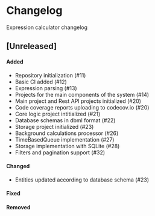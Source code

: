 # Changelog
Expression calculator changelog


## [Unreleased]
#### Added
- Repository initialization (#11)
- Basic CI added (#12)
- Expression parsing (#13)
- Projects for the main components of the system (#14)
- Main project and Rest API projects initialized (#20)
- Code coverage reports uploading to codecov.io (#20)
- Core logic project intitialized (#21)
- Database schemas in dbml format (#22)
- Storage project initialized (#23)
- Background calculations processor (#26)
- TimeBasedQueue implementation (#27)
- Storage implementation with SQLite (#28)
- Filters and pagination support (#32)

#### Changed
- Entities updated according to database schema (#23)

#### Fixed


#### Removed

